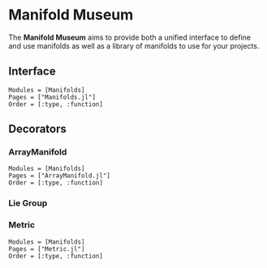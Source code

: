 # Manifold Museum

The __Manifold Museum__ aims to provide both a unified interface to define and
use manifolds as well as a library of manifolds to use for your projects.

## Interface

```@autodocs
Modules = [Manifolds]
Pages = ["Manifolds.jl"]
Order = [:type, :function]
```

## Decorators
### ArrayManifold
```@autodocs
Modules = [Manifolds]
Pages = ["ArrayManifold.jl"]
Order = [:type, :function]
```
### Lie Group

### Metric
```@autodocs
Modules = [Manifolds]
Pages = ["Metric.jl"]
Order = [:type, :function]
```
